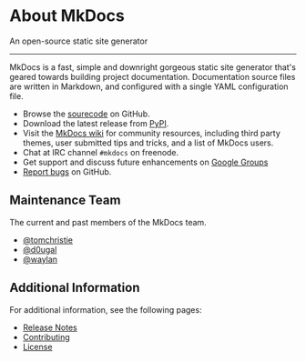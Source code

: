 # About MkDocs

An open-source static site generator

---

MkDocs is a fast, simple and downright gorgeous static site generator that's
geared towards building project documentation. Documentation source files are
written in Markdown, and configured with a single YAML configuration file.

* Browse the [sourecode](https://github.com/mkdocs/mkdocs) on GitHub.
* Download the latest release from [PyPI](https://pypi.python.org/pypi/mkdocs).
* Visit the [MkDocs wiki](https://github.com/mkdocs/mkdocs/wiki) for community
  resources, including third party themes, user submitted tips and tricks, and
  a list of MkDocs users.
* Chat at IRC channel `#mkdocs` on freenode.
* Get support and discuss future enhancements on [Google
  Groups](https://groups.google.com/forum/#!forum/mkdocs)
* [Report bugs](https://github.com/mkdocs/mkdocs/issues) on GitHub.

## Maintenance Team

The current and past members of the MkDocs team.

* [@tomchristie](https://github.com/tomchristie/)
* [@d0ugal](https://github.com/d0ugal/)
* [@waylan](https://github.com/waylan/)

## Additional Information

For additional information, see the following pages:

* [Release Notes](release-notes.md)
* [Contributing](contributing.md)
* [License](license.md)
